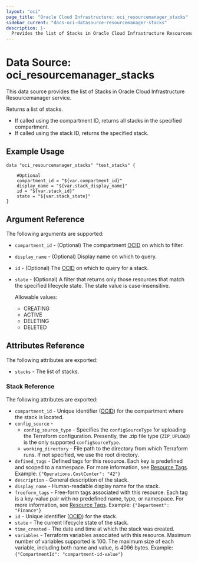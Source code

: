 ```yaml
---
layout: "oci"
page_title: "Oracle Cloud Infrastructure: oci_resourcemanager_stacks"
sidebar_current: "docs-oci-datasource-resourcemanager-stacks"
description: |-
  Provides the list of Stacks in Oracle Cloud Infrastructure Resourcemanager service
---
```


# Data Source: oci_resourcemanager_stacks
This data source provides the list of Stacks in Oracle Cloud Infrastructure Resourcemanager service.

Returns a list of stacks.
- If called using the compartment ID, returns all stacks in the specified compartment.
- If called using the stack ID, returns the specified stack.


## Example Usage

```hcl
data "oci_resourcemanager_stacks" "test_stacks" {

	#Optional
	compartment_id = "${var.compartment_id}"
	display_name = "${var.stack_display_name}"
	id = "${var.stack_id}"
	state = "${var.stack_state}"
}
```

## Argument Reference

The following arguments are supported:

* `compartment_id` - (Optional) The compartment [OCID](https://docs.cloud.oracle.com/iaas/Content/General/Concepts/identifiers.htm) on which to filter.
* `display_name` - (Optional) Display name on which to query.
* `id` - (Optional) The [OCID](https://docs.cloud.oracle.com/iaas/Content/General/Concepts/identifiers.htm) on which to query for a stack. 
* `state` - (Optional) A filter that returns only those resources that match the specified lifecycle state. The state value is case-insensitive.

	Allowable values:
	* CREATING
	* ACTIVE
	* DELETING
	* DELETED 


## Attributes Reference

The following attributes are exported:

* `stacks` - The list of stacks.

### Stack Reference

The following attributes are exported:

* `compartment_id` - Unique identifier ([OCID](https://docs.cloud.oracle.com/iaas/Content/General/Concepts/identifiers.htm)) for the compartment where the stack is located.
* `config_source` - 
	* `config_source_type` - Specifies the `configSourceType` for uploading the Terraform configuration. Presently, the .zip file type (`ZIP_UPLOAD`) is the only supported `configSourceType`. 
	* `working_directory` - File path to the directory from which Terraform runs. If not specified, we use the root directory. 
* `defined_tags` - Defined tags for this resource. Each key is predefined and scoped to a namespace. For more information, see [Resource Tags](https://docs.cloud.oracle.com/iaas/Content/General/Concepts/resourcetags.htm). Example: `{"Operations.CostCenter": "42"}` 
* `description` - General description of the stack.
* `display_name` - Human-readable display name for the stack.
* `freeform_tags` - Free-form tags associated with this resource. Each tag is a key-value pair with no predefined name, type, or namespace. For more information, see [Resource Tags](https://docs.cloud.oracle.com/iaas/Content/General/Concepts/resourcetags.htm). Example: `{"Department": "Finance"}` 
* `id` - Unique identifier ([OCID](https://docs.cloud.oracle.com/iaas/Content/General/Concepts/identifiers.htm)) for the stack.
* `state` - The current lifecycle state of the stack.
* `time_created` - The date and time at which the stack was created.
* `variables` - Terraform variables associated with this resource. Maximum number of variables supported is 100. The maximum size of each variable, including both name and value, is 4096 bytes. Example: `{"CompartmentId": "compartment-id-value"}` 

